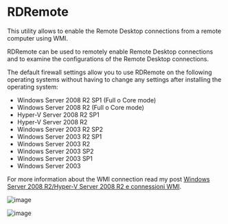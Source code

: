 # RDRemote
This utility allows to enable the Remote Desktop connections from a remote computer using WMI.

RDRemote can be used to remotely enable Remote Desktop connections and to examine the configurations of the Remote Desktop connections.

The default firewall settings allow you to use RDRemote on the following operating systems without having to change any settings after installing the operating system:
- Windows Server 2008 R2 SP1 (Full o Core mode)
- Windows Server 2008 R2 (Full o Core mode)
- Hyper-V Server 2008 R2 SP1
- Hyper-V Server 2008 R2
- Windows Server 2003 R2 SP2
- Windows Server 2003 R2 SP1
- Windows Server 2003 R2
- Windows Server 2003 SP2
- Windows Server 2003 SP1
- Windows Server 2003

For more information about the WMI connection read my post [Windows Server 2008 R2/Hyper-V Server 2008 R2 e connessioni WMI](https://www.devadmin.it/2011/10/26/windows-server-2008-r2hyper-v-server-2008-r2-e-connessioni-wmi/).

![image](https://user-images.githubusercontent.com/20457171/84276781-01cb3d80-ab33-11ea-8fc2-6be9f496ec79.png)

![image](https://user-images.githubusercontent.com/20457171/84276831-14457700-ab33-11ea-9803-7af9f6a8b115.png)
